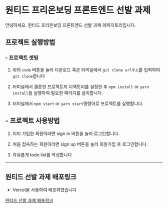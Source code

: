 # 원티드 프리온보딩 프론트엔드 선발 과제

안녕하세요.
원티드 프리온보딩 프론트엔드 선발 과제 레파지토리입니다.

## 프로젝트 실행방법

### -  프로젝트 셋팅

1. 위의 `code` 버튼을 눌러 다운로드 혹은 터미널에서 `git clone url주소`를 입력하여 `git clone`합니다

2. 터미널에서 클론한 프로젝트의 디렉토리를 설정한 후 `npm install` or `yarn install`을 실행하여 필요한 패키지를 설치합니다.

3. 터미널에서 `npm start` or `yarn start`명령어로 프로젝트를 실행합니다.

## -  프로젝트 사용방법

1. 이미 가입한 회원이라면 sign in 버튼을 눌러 로그인합니다.

2. 처음 접속하는 회원이라면 sign up 버튼을 눌러 회원가입 후 로그인합니다.

3. 자유롭게 todo list를 작성합니다

---

## 원티드 선발 과제 배포링크

 - Vercel을 사용하여 배포하였습니다

[ 원티드 선발 과제 배포링크 ](https://wanted-pre-onboarding-frontend-lime.vercel.app/)
